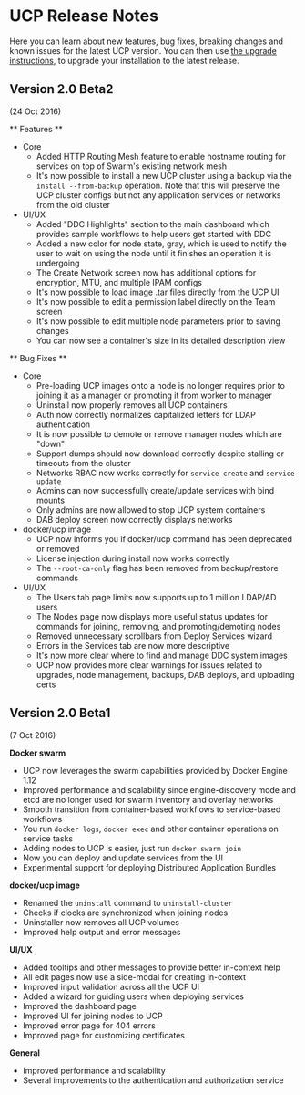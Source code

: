 <!--[metadata]>
+++
alias=["/ucp/release_notes/"]
title ="Release Notes"
description="Release notes for Docker Universal Control Plane. Learn more about the changes introduced in the latest versions."
keywords = ["Docker, UCP", "Release notes", "Versions"]
[menu.main]
identifier="ucp-release-notes-current"
parent="ucp_menu_release_notes"
weight=0
+++
<![end-metadata]-->

# UCP Release Notes

Here you can learn about new features, bug fixes, breaking changes and
known issues for the latest UCP version.
You can then use [the upgrade instructions](../installation/upgrade-major.md), to
upgrade your installation to the latest release.

## Version 2.0 Beta2

(24 Oct 2016)

** Features **

* Core
	* Added HTTP Routing Mesh feature to enable hostname routing for services on 
	top of Swarm's existing network mesh
	* It's now possible to install a new UCP cluster using a backup via the
	`install --from-backup` operation. Note that this will preserve the UCP cluster 
	configs but not any application services or networks from the old cluster
* UI/UX
	* Added "DDC Highlights" section to the main dashboard which provides sample 
	workflows to help users get started with DDC
	* Added a new color for node state, gray, which is used to notify the user
	to wait on using the node until it finishes an operation it is undergoing
	* The Create Network screen now has additional options for encryption, MTU,
	and multiple IPAM configs
	* It's now possible to load image .tar files directly from the UCP UI
	* It's now possible to edit a permission label directly on the Team screen
	* It's now possible to edit multiple node parameters prior to saving changes
	* You can now see a container's size in its detailed description view
	
** Bug Fixes **

* Core
	* Pre-loading UCP images onto a node is no longer requires prior to joining
	it as a manager or promoting it from worker to manager
	* Uninstall now properly removes all UCP containers
	* Auth now correctly normalizes capitalized letters for LDAP authentication
	* It is now possible to demote or remove manager nodes which are "down"
	* Support dumps should now download correctly despite stalling or timeouts
	from the cluster
	* Networks RBAC now works correctly for `service create` and `service update`
	* Admins can now successfully create/update services with bind mounts
	* Only admins are now allowed to stop UCP system containers
	* DAB deploy screen now correctly displays networks
* docker/ucp image
	* UCP now informs you if docker/ucp command has been deprecated or removed
	* License injection during install now works correctly
	* The `--root-ca-only` flag has been removed from backup/restore commands
* UI/UX
	* The Users tab page limits now supports up to 1 million LDAP/AD users
	* The Nodes page now displays more useful status updates for commands for
	joining, removing, and promoting/demoting nodes
	* Removed unnecessary scrollbars from Deploy Services wizard
	* Errors in the Services tab are now more descriptive
	* It's now more clear where to find and manage DDC system images
	* UCP now provides more clear warnings for issues related to upgrades, node
	management, backups, DAB deploys, and uploading certs 

## Version 2.0 Beta1

(7 Oct 2016)

**Docker swarm**

* UCP now leverages the swarm capabilities provided by Docker Engine 1.12
* Improved performance and scalability since engine-discovery mode and etcd are
no longer used for swarm inventory and overlay networks
* Smooth transition from container-based workflows to service-based workflows
* You run `docker logs`, `docker exec` and other container operations on
service tasks
* Adding nodes to UCP is easier, just run `docker swarm join`
* Now you can deploy and update services from the UI
* Experimental support for deploying Distributed Application Bundles

**docker/ucp image**

* Renamed the `uninstall` command to `uninstall-cluster`
* Checks if clocks are synchronized when joining nodes
* Uninstaller now removes all UCP volumes
* Improved help output and error messages

**UI/UX**

* Added tooltips and other messages to provide better in-context help
* All edit pages now use a side-modal for creating in-context
* Improved input validation across all the UCP UI
* Added a wizard for guiding users when deploying services
* Improved the dashboard page
* Improved UI for joining nodes to UCP
* Improved error page for 404 errors
* Improved page for customizing certificates

**General**

* Improved performance and scalability
* Several improvements to the authentication and authorization service
